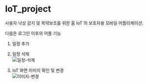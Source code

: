# IoT_project

사용자 낙상 감지 및 복약보조를 위한 홈 IoT 의 보호자용 모바일 어플리케이션.  



다음은 로그인 이후의 어플 기능  



1. 일정 추가  
2. 일정 삭제  
![일정-삭제](https://user-images.githubusercontent.com/95086878/222508046-61ddaa74-a2bc-45ad-911e-075a21a1d5d7.gif)  

3. IoT 화면 이미지 확인 및 변경  
![이미지-변경](https://user-images.githubusercontent.com/95086878/222508320-8d2effb8-1c80-43bd-8580-c88dd14264fc.gif)


